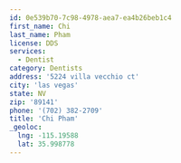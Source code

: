 ```yaml
---
id: 0e539b70-7c98-4978-aea7-ea4b26beb1c4
first_name: Chi
last_name: Pham
license: DDS
services:
  - Dentist
category: Dentists
address: '5224 villa vecchio ct'
city: 'las vegas'
state: NV
zip: '89141'
phone: '(702) 382-2709'
title: 'Chi Pham'
_geoloc:
  lng: -115.19588
  lat: 35.998778
---
```

